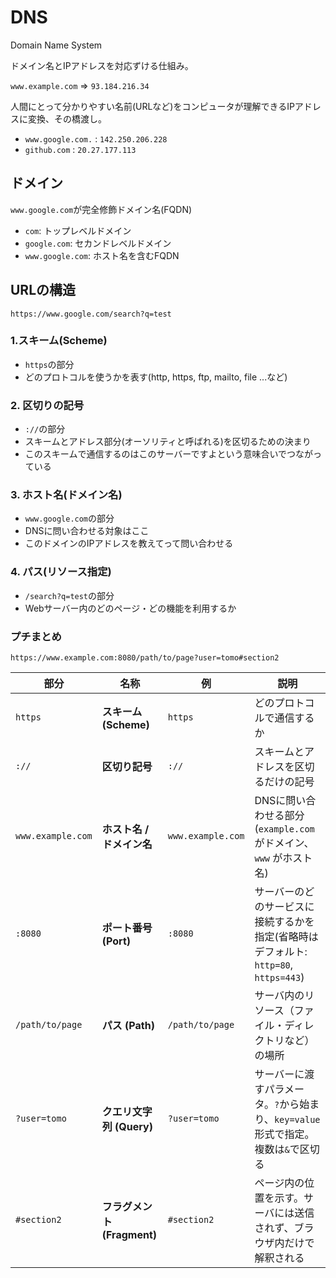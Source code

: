 # DNS

Domain Name System

ドメイン名とIPアドレスを対応ずける仕組み。

`www.example.com` => `93.184.216.34`

人間にとって分かりやすい名前(URLなど)をコンピュータが理解できるIPアドレスに変換、その橋渡し。

- `www.google.com.` : `142.250.206.228`
- `github.com` : `20.27.177.113`

## ドメイン

`www.google.com`が完全修飾ドメイン名(FQDN)

- `com`: トップレベルドメイン
- `google.com`: セカンドレベルドメイン
- `www.google.com`: ホスト名を含むFQDN

## URLの構造

```
https://www.google.com/search?q=test
```

### 1.スキーム(Scheme)

- `https`の部分
- どのプロトコルを使うかを表す(http, https, ftp, mailto, file ...など)

### 2. 区切りの記号

- `://`の部分
- スキームとアドレス部分(オーソリティと呼ばれる)を区切るための決まり
- このスキームで通信するのはこのサーバーですよという意味合いでつながっている

### 3. ホスト名(ドメイン名)

- `www.google.com`の部分
- DNSに問い合わせる対象はここ
- このドメインのIPアドレスを教えてって問い合わせる

### 4. パス(リソース指定)

- `/search?q=test`の部分
- Webサーバー内のどのページ・どの機能を利用するか

### プチまとめ

```
https://www.example.com:8080/path/to/page?user=tomo#section2
```

| 部分              | 名称                        | 例                | 説明                                                                                  |
|-------------------|-----------------------------|-------------------|---------------------------------------------------------------------------------------|
| `https`           | **スキーム (Scheme)**       | `https`           | どのプロトコルで通信するか                                                            |
| `://`             | **区切り記号**              | `://`             | スキームとアドレスを区切るだけの記号                                                  |
| `www.example.com` | **ホスト名 / ドメイン名**   | `www.example.com` | DNSに問い合わせる部分(`example.com` がドメイン、`www` がホスト名)                     |
| `:8080`           | **ポート番号 (Port)**       | `:8080`           | サーバーのどのサービスに接続するかを指定(省略時はデフォルト: `http=80`, `https=443`)  |
| `/path/to/page`   | **パス (Path)**             | `/path/to/page`   | サーバ内のリソース（ファイル・ディレクトリなど）の場所                                |
| `?user=tomo`      | **クエリ文字列 (Query)**    | `?user=tomo`      | サーバーに渡すパラメータ。`?`から始まり、`key=value`形式で指定。複数は`&`で区切る     |
| `#section2`       | **フラグメント (Fragment)** | `#section2`       | ページ内の位置を示す。サーバには送信されず、ブラウザ内だけで解釈される                |

